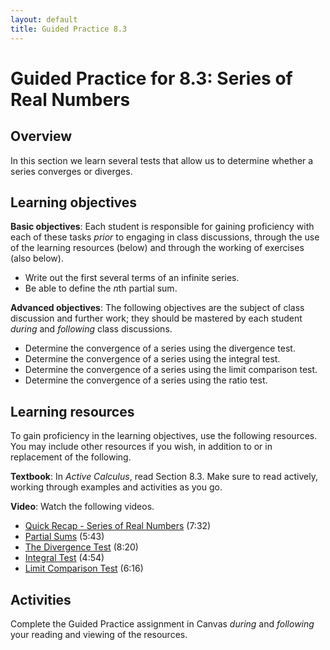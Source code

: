 ```yaml
---
layout: default
title: Guided Practice 8.3
---
```


# Guided Practice for 8.3: Series of Real Numbers

## Overview

In this section we learn several tests that allow us to determine whether a series converges or diverges.

## Learning objectives

__Basic objectives__: Each student is responsible for gaining proficiency with each of these tasks _prior_ to engaging in class discussions, through the use of the learning resources (below) and through the working of exercises (also below).

- Write out the first several terms of an infinite series.
- Be able to define the $n$th partial sum.

__Advanced objectives__: The following objectives are the subject of class discussion and further work; they should be mastered by each student _during_ and _following_ class discussions.

- Determine the convergence of a series using the divergence test.
- Determine the convergence of a series using the integral test.
- Determine the convergence of a series using the limit comparison test.
- Determine the convergence of a series using the ratio test.

## Learning resources

To gain proficiency in the learning objectives, use the following resources. You may include other resources if you wish, in addition to or in replacement of the following.

__Textbook__: In _Active Calculus_, read Section 8.3. Make sure to read actively, working through examples and activities as you go.

__Video__: Watch the following videos.

- [Quick Recap - Series of Real Numbers](https://www.youtube.com/watch?v=F1ZIYcOcGDE&list=PL9bIjQJDwfGtewW75Nw7PnGNSkfqwAm3v&index=74) (7:32)
- [Partial Sums](https://www.youtube.com/watch?v=VLWSPDU-DDM&list=PL9bIjQJDwfGtewW75Nw7PnGNSkfqwAm3v&index=75) (5:43)
- [The Divergence Test](https://www.youtube.com/watch?v=VRvXFJR_Xpg&list=PL9bIjQJDwfGtewW75Nw7PnGNSkfqwAm3v&index=76) (8:20)
- [Integral Test](https://www.youtube.com/watch?v=Y2ToXD423GQ&list=PL9bIjQJDwfGtewW75Nw7PnGNSkfqwAm3v&index=77) (4:54)
- [Limit Comparison Test](https://www.youtube.com/watch?v=ExlihOM5RsM&index=78&list=PL9bIjQJDwfGtewW75Nw7PnGNSkfqwAm3v) (6:16)


## Activities

Complete the Guided Practice assignment in Canvas _during_ and _following_ your reading and viewing of the resources.

<!--
The following activity is to be done _during_ and _following_ your reading and viewing of the resources. Go to [student.desmos.com](https://student.desmos.com/?prepopulateCode=34HY7V) and enter your name in the format `Last, First`. For example, I would enter my name as `Ballif, Serge`. Complete each part of the activity. Some of these problems will require you to work them out on paper before entering your answer. Practice producing high quality work so that your work is readable and meaningful. You will receive a mark of __Pass__ if each item response shows a good-faith effort to be right and is submitted prior to the deadline. __Remember to use the Piazza discussion board to ask about any questions you have.__
-->

